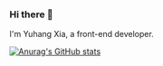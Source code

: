 ### Hi there 👋

I'm Yuhang Xia, a front-end developer.

[![Anurag's GitHub stats](https://github-readme-stats.vercel.app/api?username=michaelyuhe&count_private=true&show_icons=true&theme=tokyonight)](https://github.com/anuraghazra/github-readme-stats)
